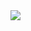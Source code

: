 <a href="https://github.com/HydraPhyzer/Hacktoberfest/">
  <img src="https://contrib.rocks/image?repo=HydraPhyzer/Hacktoberfest" />
</a>
